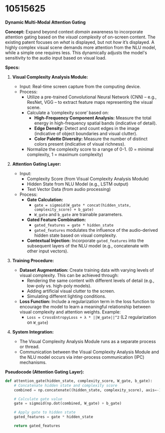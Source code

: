 # 10515625

**Dynamic Multi-Modal Attention Gating**

**Concept:** Expand beyond context *domain* awareness to incorporate attention gating based on the *visual complexity* of on-screen content. The existing patent focuses on *what* is displayed, but not *how* it’s displayed. A highly complex visual scene demands more attention from the NLU model, while a simple one requires less. This dynamically adjusts the model's sensitivity to the audio input based on visual load.

**Specs:**

1.  **Visual Complexity Analysis Module:**
    *   Input: Real-time screen capture from the computing device.
    *   Process:
        *   Utilize a pre-trained Convolutional Neural Network (CNN) – e.g., ResNet, VGG – to extract feature maps representing the visual scene.
        *   Calculate a ‘complexity score’ based on:
            *   **High-Frequency Component Analysis:** Measure the total energy in high-frequency spatial bands (indicative of detail).
            *   **Edge Density:** Detect and count edges in the image (indicative of object boundaries and visual clutter).
            *   **Color Palette Diversity:**  Measure the number of distinct colors present (indicative of visual richness).
        *   Normalize the complexity score to a range of 0-1.  (0 = minimal complexity, 1 = maximum complexity)

2.  **Attention Gating Layer:**
    *   Input:
        *   Complexity Score (from Visual Complexity Analysis Module)
        *   Hidden State from NLU Model (e.g., LSTM output)
        *   Text Vector Data (from audio processing)
    *   Process:
        *   **Gate Calculation:**
            *   `gate = sigmoid(W_gate * concat(hidden_state, complexity_score) + b_gate)`
            *   `W_gate` and `b_gate` are trainable parameters.
        *   **Gated Feature Combination:**
            *   `gated_features = gate * hidden_state`
            *   `gated_features` modulates the influence of the audio-derived hidden state based on visual complexity.
        *   **Contextual Injection:** Incorporate `gated_features` into the subsequent layers of the NLU model (e.g., concatenate with other input vectors).

3.  **Training Procedure:**
    *   **Dataset Augmentation:**  Create training data with varying levels of visual complexity.  This can be achieved through:
        *   Rendering the same content with different levels of detail (e.g., low-poly vs. high-poly models).
        *   Adding artificial visual clutter to the screen.
        *   Simulating different lighting conditions.
    *   **Loss Function:** Include a regularization term in the loss function to encourage the model to learn a meaningful relationship between visual complexity and attention weights.  Example:
        *   `Loss = CrossEntropyLoss + λ * ||W_gate||^2` (L2 regularization on `W_gate`)

4.  **System Integration:**
    *   The Visual Complexity Analysis Module runs as a separate process or thread.
    *   Communication between the Visual Complexity Analysis Module and the NLU model occurs via inter-process communication (IPC) mechanisms.

**Pseudocode (Attention Gating Layer):**

```python
def attention_gate(hidden_state, complexity_score, W_gate, b_gate):
    # Concatenate hidden state and complexity score
    combined = np.concatenate((hidden_state, complexity_score), axis=-1)

    # Calculate gate value
    gate = sigmoid(np.dot(combined, W_gate) + b_gate)

    # Apply gate to hidden state
    gated_features = gate * hidden_state

    return gated_features
```